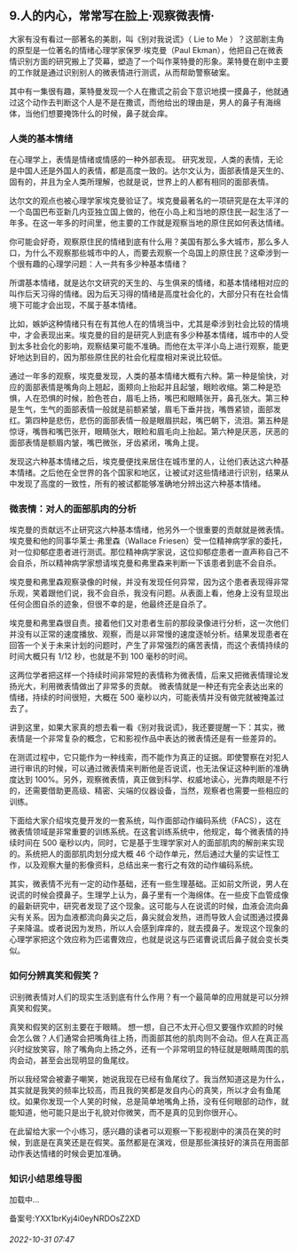 ## 9.人的内心，常常写在脸上·观察微表情·
大家有没有看过一部著名的美剧，叫《别对我说谎》（
 Lie to Me
 ）？这部剧主角的原型是一位著名的情绪心理学家保罗·埃克曼（Paul Ekman），他把自己在微表情识别方面的研究搬上了荧幕，塑造了一个叫作莱特曼的形象。莱特曼在剧中主要的工作就是通过识别别人的微表情进行测谎，从而帮助警察破案。



其中有一集很有趣，莱特曼发现一个人在撒谎之前会下意识地摸一摸鼻子，他就通过这个动作去判断这个人是不是在撒谎，而他给出的理由是，男人的鼻子有海绵体，当他们想要掩饰什么的时候，鼻子就会痒。



### 人类的基本情绪


在心理学上，表情是情绪或情感的一种外部表现。
 研究发现，人类的表情，无论是中国人还是外国人的表情，都是高度一致的。达尔文认为，面部表情是天生的、固有的，并且为全人类所理解，也就是说，世界上的人都有相同的面部表情。



达尔文的观点也被心理学家埃克曼验证了。埃克曼最著名的一项研究是在太平洋的一个岛国巴布亚新几内亚独立国上做的，他在小岛上和当地的原住民一起生活了一年多。在这一年多的时间里，他主要的工作就是观察当地的原住民如何表达情绪。



你可能会好奇，观察原住民的情绪到底有什么用？美国有那么多大城市，那么多人口，为什么不观察那些城市中的人，而要去观察一个岛国上的原住民？这牵涉到一个很有趣的心理学问题：人一共有多少种基本情绪？



所谓基本情绪，就是达尔文研究的天生的、与生俱来的情绪，和基本情绪相对应的叫作后天习得的情绪。因为后天习得的情绪是高度社会化的，大部分只有在社会情境下可能才会出现，不属于基本情绪。



比如，嫉妒这种情绪只有在有其他人在的情境当中，尤其是牵涉到社会比较的情境中，才会表现出来。埃克曼的目的是研究人到底有多少种基本情绪，城市中的人受到太多社会化的影响，观察结果可能不准确。而他在太平洋小岛上进行观察，能更好地达到目的，因为那些原住民的社会化程度相对来说比较低。



通过一年多的观察，埃克曼发现，人类的基本情绪大概有六种。第一种是愉快，对应的面部表情是嘴角向上翘起，面颊向上抬起并且起皱，眼睑收缩。第二种是恐惧，人在恐惧的时候，脸色苍白，眉毛上扬，嘴巴和眼睛张开，鼻孔张大。第三种是生气，生气的面部表情一般就是前额紧皱，眉毛下垂并拢，嘴唇紧锁，面部发红。第四种是悲伤，悲伤的面部表情一般是眼眉拱起，嘴巴朝下，流泪。第五种是惊讶，嘴唇和嘴巴张开，眼睛张大，眼睑和眉毛向上抬起。第六种是厌恶，厌恶的面部表情是额眉内皱，嘴巴微张，牙齿紧闭，嘴角上提。



发现这六种基本情绪之后，埃克曼便找来居住在城市里的人，让他们表达这六种基本情绪。之后他在全世界的各个国家和地区，让被试对这些情绪进行识别，结果从中发现了高度的一致性，所有的被试都能够准确地分辨出这六种基本情绪。



### 微表情：对人的面部肌肉的分析


埃克曼的贡献远不止研究这六种基本情绪，他另外一个很重要的贡献就是微表情。埃克曼和他的同事华莱士·弗里森（Wallace Friesen）受一位精神病学家的委托，对一位抑郁症患者进行测谎。那位精神病学家说，这位抑郁症患者一直声称自己不会自杀，所以精神病学家想请埃克曼和弗里森来判断一下该患者到底不会自杀。



埃克曼和弗里森观察录像的时候，并没有发现任何异常，因为这个患者表现得非常乐观，笑着跟他们说，我不会自杀，我没有问题。从表面上看，他身上没有显现出任何企图自杀的迹象，但很不幸的是，他最终还是自杀了。



埃克曼和弗里森很自责。接着他们又对患者生前的那段录像进行分析，这一次他们并没有以正常的速度播放、观察，而是以非常慢的速度逐帧分析。结果发现患者在回答一个关于未来计划的问题时，产生了非常强烈的痛苦表情，而这个表情持续的时间大概只有 1/12 秒，也就是不到 100 毫秒的时间。



这两位学者把这样一个持续时间非常短的表情称为微表情，后来又把微表情理论发扬光大，利用微表情做出了非常多的贡献。
 微表情就是一种还有完全表达出来的情绪，持续的时间很短，大概在 500 毫秒以内，可能表情并没有做完就被掩盖过去了。
 



讲到这里，如果大家真的想去看一看《别对我说谎》，我还要提醒一下：其实，微表情是一个非常复杂的概念，它和影视作品中表达的微表情还是有一些差异的。



在测谎过程中，它只能作为一种线索，而不能作为真正的证据。即使警察在对犯人进行审讯的时候，可以通过微表情来判断他是否说谎，也无法保证这种判断的准确度达到 100%。另外，观察微表情，真正做到科学、权威地读心，光靠肉眼是不行的，还需要借助更高级、精密、尖端的仪器设备，当然，观察者也需要一些相应的训练。



下面给大家介绍埃克曼开发的一套系统，叫作面部动作编码系统（FACS），这在微表情领域是非常重要的训练系统。在这套训练系统中，他规定，每个微表情的持续时间在 500 毫秒以内，同时，它是基于生理学家对人的面部肌肉的解剖来实现的。系统把人的面部肌肉划分成大概 46 个动作单元，然后通过大量的实证性工作，以及观察大量的影像资料，总结出来一套行之有效的动作编码系统。



其实，微表情不光有一定的动作基础，还有一些生理基础。正如前文所说，男人在说谎的时候会摸鼻子。生理学上认为，鼻子里有一个海绵体。在一些皮下血管成像的最新研究中，研究者发现了这个现象。这可能与人在说谎的时候，血液会流向鼻尖有关系。因为血液都流向鼻尖之后，鼻尖就会发热，进而导致人会试图通过摸鼻子来降温。或者说因为发热，所以人会感到痒痒的，就去摸鼻子。发现这个现象的心理学家把这个效应称为匹诺曹效应，也就是说这与匹诺曹说谎后鼻子就会变长类似。



### 如何分辨真笑和假笑？


识别微表情对人们的现实生活到底有什么作用？有一个最简单的应用就是可以分辨真笑和假笑。



真笑和假笑的区别主要在于眼睛。
 想一想，自己不太开心但又要强作欢颜的时候会怎么做？人们通常会把嘴角往上扬，而面部其他的肌肉则不会动。但人在真正高兴时绽放笑容，除了嘴角向上扬之外，还有一个非常明显的特征就是眼睛周围的肌肉会动，甚至会出现明显的鱼尾纹。



所以我经常会被妻子嘲笑，她说我现在已经有鱼尾纹了。我当然知道这是为什么，其实就是我笑的频率比较高，而且我的笑都是发自内心的真笑，所以才会有鱼尾纹。如果你发现一个人笑的时候，总是简单地嘴角上扬，没有任何眼部的动作，就能知道，他可能只是出于礼貌对你微笑，而不是真的见到你很开心。



在此留给大家一个小练习，感兴趣的读者可以观察一下影视剧中的演员在笑的时候，到底是在真笑还是在假笑。虽然都是在演戏，但是那些演技好的演员在用面部动作表达情绪的时候会更加准确。



### 知识小结思维导图


![]()加载中...

备案号:YXX1brKyj4i0eyNRDOsZ2XD


###### 2022-10-31 07:47
